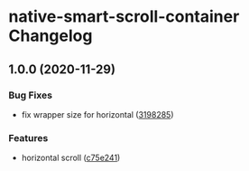 # native-smart-scroll-container Changelog

## 1.0.0 (2020-11-29)

### Bug Fixes

* fix wrapper size for horizontal ([3198285](https://github.com/native-ly/native-smart-scroll-container/commit/3198285b24cb61b580c44322e46297d37807913a))


### Features

* horizontal scroll ([c75e241](https://github.com/native-ly/native-smart-scroll-container/commit/c75e241ff451c2d65cf7c47433654e9698378262))
